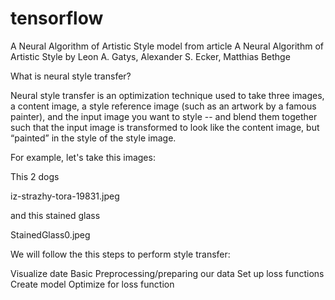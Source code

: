 # tensorflow
A Neural Algorithm of Artistic Style
model from article A Neural Algorithm of Artistic Style by Leon A. Gatys, Alexander S. Ecker, Matthias Bethge

What is neural style transfer?

Neural style transfer is an optimization technique used to take three images, a content image, a style reference image (such as an artwork by a famous painter), and the input image you want to style -- and blend them together such that the input image is transformed to look like the content image, but “painted” in the style of the style image.

For example, let's take this images:

This 2 dogs

iz-strazhy-tora-19831.jpeg

and this stained glass

StainedGlass0.jpeg

We will follow the this steps to perform style transfer:

Visualize date
Basic Preprocessing/preparing our data
Set up loss functions
Create model
Optimize for loss function
